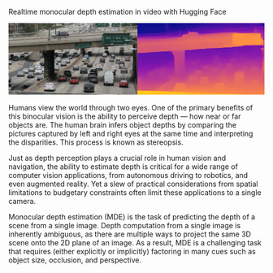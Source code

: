 Realtime monocular depth estimation in video with Hugging Face

![Demo](demo.png)


Humans view the world through two eyes. One of the primary benefits of this binocular vision is the ability to perceive depth — how near or far objects are. The human brain infers object depths by comparing the pictures captured by left and right eyes at the same time and interpreting the disparities. This process is known as stereopsis.

Just as depth perception plays a crucial role in human vision and navigation, the ability to estimate depth is critical for a wide range of computer vision applications, from autonomous driving to robotics, and even augmented reality. Yet a slew of practical considerations from spatial limitations to budgetary constraints often limit these applications to a single camera.

Monocular depth estimation (MDE) is the task of predicting the depth of a scene from a single image. Depth computation from a single image is inherently ambiguous, as there are multiple ways to project the same 3D scene onto the 2D plane of an image. As a result, MDE is a challenging task that requires (either explicitly or implicitly) factoring in many cues such as object size, occlusion, and perspective.

